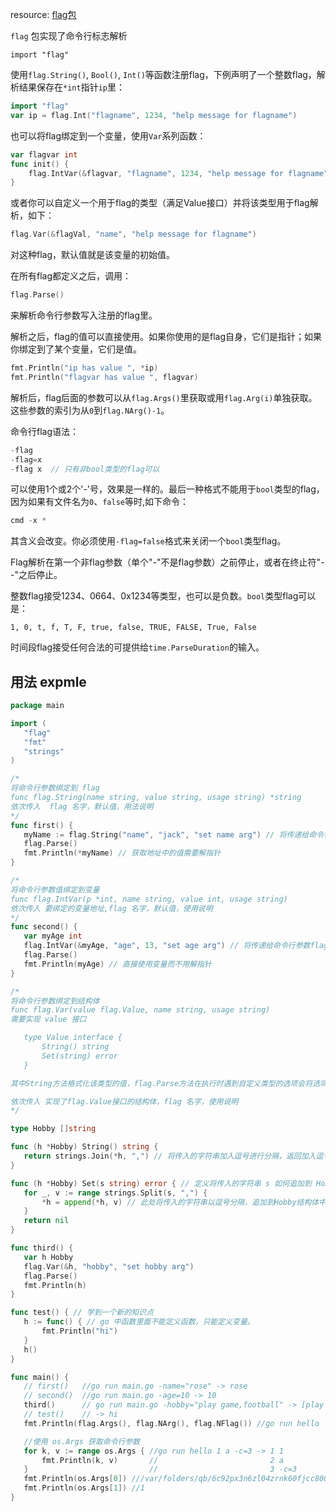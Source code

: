 resource: [flag包](https://pkg.go.dev/flag)

`flag` 包实现了命令行标志解析

`import "flag"`

使用`flag.String()`, `Bool()`, `Int()`等函数注册flag，下例声明了一个整数flag，解析结果保存在`*int`指针`ip`里：

```go
import "flag"
var ip = flag.Int("flagname", 1234, "help message for flagname")
```
也可以将flag绑定到一个变量，使用`Var`系列函数：
```go
var flagvar int
func init() {
	flag.IntVar(&flagvar, "flagname", 1234, "help message for flagname")
}
```
或者你可以自定义一个用于flag的类型（满足Value接口）并将该类型用于flag解析，如下：
```go
flag.Var(&flagVal, "name", "help message for flagname")
```
对这种flag，默认值就是该变量的初始值。

在所有flag都定义之后，调用：
```go
flag.Parse()
```
来解析命令行参数写入注册的flag里。

解析之后，flag的值可以直接使用。如果你使用的是flag自身，它们是指针；如果你绑定到了某个变量，它们是值。
```go
fmt.Println("ip has value ", *ip)
fmt.Println("flagvar has value ", flagvar)
```
解析后，flag后面的参数可以从`flag.Args()`里获取或用`flag.Arg(i)`单独获取。这些参数的索引为从`0`到`flag.NArg()-1`。

命令行flag语法：
```go
-flag
-flag=x
-flag x  // 只有非bool类型的flag可以
```
可以使用1个或2个'-'号，效果是一样的。最后一种格式不能用于`bool`类型的flag，因为如果有文件名为`0`、`false`等时,如下命令：
```go
cmd -x *
```
其含义会改变。你必须使用`-flag=false`格式来关闭一个`bool`类型flag。

Flag解析在第一个非flag参数（单个"-"不是flag参数）之前停止，或者在终止符"--"之后停止。

整数flag接受1234、0664、0x1234等类型，也可以是负数。`bool`类型flag可以是：
```
1, 0, t, f, T, F, true, false, TRUE, FALSE, True, False
```
时间段flag接受任何合法的可提供给`time.ParseDuration`的输入。
 ## 用法 expmle
 ```go
 package main

import (
	"flag"
	"fmt"
	"strings"
)

/*
将命令行参数绑定到 flag
func flag.String(name string, value string, usage string) *string
依次传入  flag 名字，默认值，用法说明
*/
func first() {
	myName := flag.String("name", "jack", "set name arg") // 将传递给命令行参数flag（name）的值赋给 myName,他是 *String 类型
	flag.Parse()
	fmt.Println(*myName) // 获取地址中的值需要解指针
}

/*
将命令行参数值绑定到变量
func flag.IntVar(p *int, name string, value int, usage string)
依次传入 要绑定的变量地址,flag 名字，默认值，使用说明
*/
func second() {
	var myAge int
	flag.IntVar(&myAge, "age", 13, "set age arg") // 将传递给命令行参数flag（age）的绑定到变量 myAge
	flag.Parse()
	fmt.Println(myAge) // 直接使用变量而不用解指针
}

/*
将命令行参数绑定到结构体
func flag.Var(value flag.Value, name string, usage string)
需要实现 value 接口

	type Value interface {
		String() string
		Set(string) error
	}

其中String方法格式化该类型的值，flag.Parse方法在执行时遇到自定义类型的选项会将选项值作为参数调用该类型变量的Set方法

依次传入 实现了flag.Value接口的结构体，flag 名字，使用说明
*/

type Hobby []string

func (h *Hobby) String() string {
	return strings.Join(*h, ",") // 将传入的字符串加入逗号进行分隔，返回加入逗号后拼接的字符串
}

func (h *Hobby) Set(s string) error { // 定义将传入的字符串 s 如何追加到 Hobby结构体中
	for _, v := range strings.Split(s, ",") {
		*h = append(*h, v) // 此处将传入的字符串以逗号分隔，追加到Hobby结构体中
	}
	return nil
}

func third() {
	var h Hobby
	flag.Var(&h, "hobby", "set hobby arg")
	flag.Parse()
	fmt.Println(h)
}

func test() { // 学到一个新的知识点
	h := func() { // go 中函数里面不能定义函数，只能定义变量。
		fmt.Println("hi")
	}
	h()
}

func main() {
	// first()   //go run main.go -name="rose" -> rose
	// second()  //go run main.go -age=10 -> 10
	third()      // go run main.go -hobby="play game,football" -> [play game football]，这是首先将hobby加入逗号拼接，返回play game,football，再以逗号切分，返回play game football再append到Hobby结构体即string切片中
	// test()    // -> hi
	fmt.Println(flag.Args(), flag.NArg(), flag.NFlag()) //go run hello -hobby="football,play game" aa bb -> [aa bb] 2 1：分别打印flag之外的参数，flag之外的参数数量，flag参数的数量

    //使用 os.Args 获取命令行参数
	for k, v := range os.Args { //go run hello 1 a -c=3 -> 1 1
		fmt.Println(k, v)       //                         2 a
	}                           //                         3 -c=3
	fmt.Println(os.Args[0]) ///var/folders/qb/6c92px3n6zl04zrnk60fjcc80000gn/T/go-build911452927/b001/exe/hello
	fmt.Println(os.Args[1]) //1
}
```
